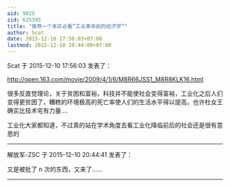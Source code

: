 ```yaml
---
aid: 9025
zid: 625395
title: "推荐一个本区必看“工业革命前的经济学”"
author: Scat
date: 2015-12-10 17:56:03+07:00
lastmod: 2015-12-10 20:44:00+07:00
---
```


Scat 于 2015-12-10 17:56:03 发表了：

http://open.163.com/movie/2009/4/1/6/M8R66JSS1_M8R8KLK16.html

很多反直觉理论，关于贫困和富裕，科技并不能使社会变得富裕，工业化之后人们变得更贫困了，糟糕的环境极高的死亡率使人们的生活水平得以提高，也许杜女王确实比技术宅有力量....

工业化大家都知道，不过真的站在学术角度去看工业化降临前后的社会还是很有意思的

---

解放军-ZSC 于 2015-12-10 20:44:41 发表了：

又是被批了 n 次的东西，又来了……

---
